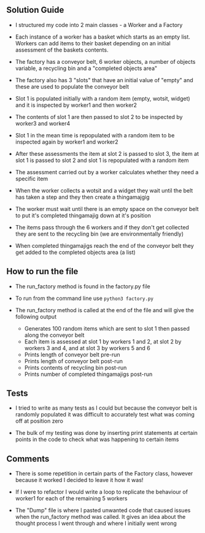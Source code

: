 ## Solution Guide

* I structured my code into 2 main classes - a Worker and a Factory

* Each instance of a worker has a basket which starts as an empty list.
Workers can add items to their basket depending on an initial assessment of the baskets contents.

* The factory has a conveyor belt, 6 worker objects, a number of objects variable, a recycling bin and a "completed objects area"

* The factory also has 3 "slots" that have an initial value of "empty" and these are used to populate the conveyor belt

* Slot 1 is populated initially with a random item (empty, wotsit, widget) and it is inspected by worker1 and then worker2

* The contents of slot 1 are then passed to slot 2 to be inspected by worker3 and worker4

* Slot 1 in the mean time is repopulated with a random item to be inspected again by worker1 and worker2

* After these assessments the item at slot 2 is passed to slot 3, the item at slot 1 is passed to slot 2 and slot 1 is repopulated with a random item

* The assessment carried out by a worker calculates whether they need a specific item

* When the worker collects a wotsit and a widget they wait until the belt has taken a step and they then create a thingamajgig

* The worker must wait until there is an empty space on the conveyor belt to put it's completed thingamajig down at it's position

* The items pass through the 6 workers and if they don't get collected they are sent to the recycling bin (we are environmentally friendly)

* When completed thingamajigs reach the end of the conveyor belt they get added to the completed objects area (a list)

## How to run the file

* The run_factory method is found in the factory.py file

* To run from the command line use  ```python3 factory.py```

* The run_factory method is called at the end of the file and will give the following output
    * Generates 100 random items which are sent to slot 1 then passed along the conveyor belt
    * Each item is assessed at slot 1 by workers 1 and 2, at slot 2 by workers 3 and 4, and at slot 3 by workers 5 and 6
    * Prints length of conveyor belt pre-run
    * Prints length of conveyor belt post-run
    * Prints contents of recycling bin post-run
    * Prints number of completed thingamajigs post-run

## Tests

* I tried to write as many tests as I could but because the conveyor belt is randomly populated it was difficult to accurately test what was coming off at position zero

* The bulk of my testing was done by inserting print statements at certain points in the code to check what was happening to certain items

## Comments

* There is some repetition in certain parts of the Factory class, however because it worked I decided to leave it how it was!

* If I were to refactor I would write a loop to replicate the behaviour of worker1 for each of the remaining 5 workers

* The "Dump" file is where I pasted unwanted code that caused issues when the run_factory method was called. It gives an idea about the thought process I went through and where I initially went wrong